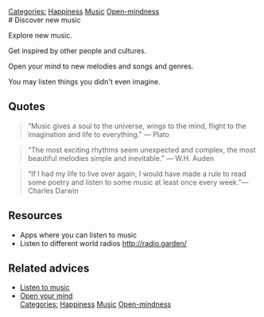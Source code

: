 [Categories:](../Categories/index.md) [Happiness](../Categories/Happiness.md) [Music](../Categories/Music.md) [Open-mindness](../Categories/Open-mindness.md)<br># Discover new music

Explore new music.

Get inspired by other people and cultures.

Open your mind to new melodies and songs and genres.

You may listen things you didn't even imagine.

## Quotes

> “Music gives a soul to the universe, wings to the mind, flight to the imagination and life to everything.” ― Plato

> “The most exciting rhythms seem unexpected and complex, the most beautiful melodies simple and inevitable.” ― W.H. Auden

> “If I had my life to live over again, I would have made a rule to read some poetry and listen to some music at least once every week.”― Charles Darwin

## Resources

- Apps where you can listen to music
- Listen to different world radios http://radio.garden/

## Related advices

- [Listen to music](../Listen%20to%20music/index.md)
- [Open your mind](../Open%20your%20mind/index.md)<br>[Categories:](../Categories/index.md) [Happiness](../Categories/Happiness.md) [Music](../Categories/Music.md) [Open-mindness](../Categories/Open-mindness.md)
